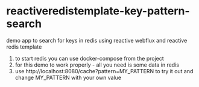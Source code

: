 # reactiveredistemplate-key-pattern-search
demo app to search for keys in redis using reactive webflux and reactive redis template

1. to start redis you can use docker-compose from the project
2. for this demo to work properly - all you need is some data in redis
3. use http://localhost:8080/cache?pattern=MY_PATTERN to try it out and change MY_PATTERN with your own value
